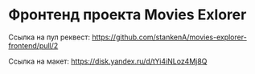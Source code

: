 # Фронтенд проекта Movies Exlorer 

Ссылка на пул реквест: https://github.com/stankenA/movies-explorer-frontend/pull/2


Ссылка на макет: https://disk.yandex.ru/d/tYi4iNLoz4Mj8Q